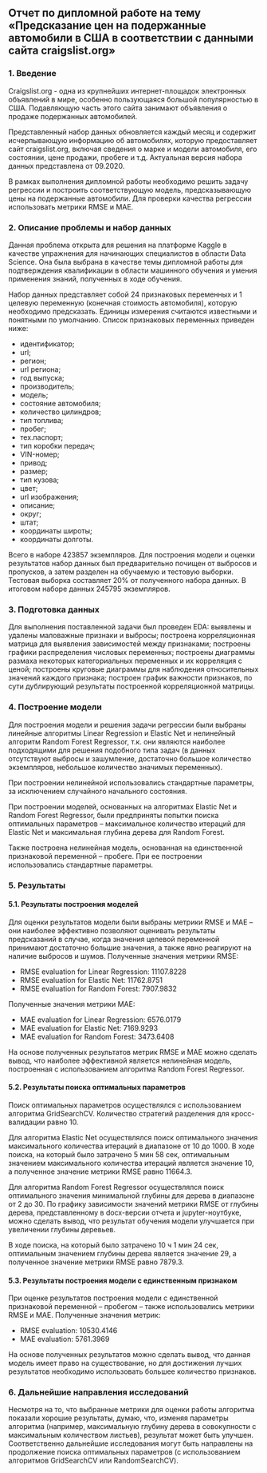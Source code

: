 ## Отчет по дипломной работе на тему «Предсказание цен на подержанные автомобили в США в соответствии с данными сайта craigslist.org»

### 1.	Введение

Craigslist.org - одна из крупнейших интернет-площадок электронных объявлений в мире, особенно пользующаяся большой популярностью в США. Подавляющую часть этого сайта занимают объявления о продаже подержанных автомобилей.

Представленный набор данных обновляется каждый месяц и содержит исчерпывающую информацию об автомобилях, которую предоставляет сайт craigslist.org, включая сведения о марке и модели автомобиля, его состоянии, цене продажи, пробеге и т.д. Актуальная версия набора данных представлена от 09.2020.

В рамках выполнения дипломной работы необходимо решить задачу регрессии и построить соответствующую модель, предсказывающую цены на подержанные автомобили. Для проверки качества регрессии использовать метрики RMSE и MAE.

### 2.	Описание проблемы и набор данных

Данная проблема открыта для решения на платформе Kaggle в качестве упражнения для начинающих специалистов в области Data Science. Она была выбрана в качестве темы дипломной работы для подтверждения квалификации в области машинного обучения и умения применения знаний, полученных в ходе обучения.

Набор данных представляет собой 24 признаковых переменных и 1 целевую переменную (конечная стоимость автомобиля), которую необходимо предсказать. Единицы измерения считаются известными и понятными по умолчанию. Список признаковых переменных приведен ниже:

* идентификатор;
* url;
* регион;
* url региона;
* год выпуска;
* производитель;
* модель;
* состояние автомобиля;
* количество цилиндров;
* тип топлива;
* пробег;
* тех.паспорт;
* тип коробки передач;
* VIN-номер;
* привод;
* размер;
* тип кузова;
* цвет;
* url изображения;
* описание;
* округ;
* штат;
* координаты широты;
* координаты долготы.

Всего в наборе 423857 экземпляров. Для построения модели и оценки результатов набор данных был предварительно почищен от выбросов и пропусков, а затем разделен на обучаемую и тестовую выборки. Тестовая выборка составляет 20% от полученного набора данных. В итоговом наборе данных 245795 экземпляров.

### 3.	Подготовка данных

Для выполнения поставленной задачи был проведен EDA: выявлены и удалены маловажные признаки и выбросы; построена корреляционная матрица для выявления зависимостей между признаками; построены графики распределения числовых переменных; построены диаграммы размаха некоторых категориальных переменных и их корреляция с ценой; построены круговые диаграммы для наблюдения относительных значений каждого признака; построен график важности признаков, по сути дублирующий результаты построенной корреляционной матрицы.

### 4.	Построение модели

Для построения модели и решения задачи регрессии были выбраны линейные алгоритмы Linear Regression и Elastic Net и нелинейный алгоритм Random Forest Regressor, т.к. они являются наиболее подходящими для решения подобного типа задач (в данных отсутствуют выбросы и зашумление, достаточно большое количество экземпляров, небольшое количество значимых переменных).

При построении нелинейной использовались стандартные параметры, за исключением случайного начального состояния.

При построении моделей, основанных на алгоритмах Elastic Net и Random Forest Regressor, были предприняты попытки поиска оптимальных параметров – максимальное количество итераций для Elastic Net и максимальная глубина дерева для Random Forest.

Также построена нелинейная модель, основанная на единственной признаковой переменной – пробеге. При ее построении использовались стандартные параметры.

### 5.	Результаты

#### 5.1.	Результаты построения моделей

Для оценки результатов модели были выбраны метрики RMSE и MAE – они наиболее эффективно позволяют оценивать результаты предсказаний в случае, когда значения целевой переменной принимают достаточно большие значения, а также явно реагируют на наличие выбросов и шумов.
Полученные значения метрики RMSE:

* RMSE evaluation for Linear Regression: 11107.8228
* RMSE evaluation for Elastic Net: 11762.8751
* RMSE evaluation for Random Forest: 7907.9832


Полученные значения метрики MAE:

* MAE evaluation for Linear Regression: 6576.0179
* MAE evaluation for Elastic Net: 7169.9293
* MAE evaluation for Random Forest: 3473.6408


На основе полученных результатов метрик RMSE и MAE можно сделать вывод, что наиболее эффективной является нелинейная модель, построенная с использованием алгоритма Random Forest Regressor.

#### 5.2.	Результаты поиска оптимальных параметров

Поиск оптимальных параметров осуществлялся с использованием алгоритма GridSearchCV. Количество стратегий разделения для кросс-валидации равно 10.

Для алгоритма Elastic Net осуществлялся поиск оптимального значения максимального количества итераций в диапазоне от 10 до 1000. В ходе поиска, на который было затрачено 5 мин 58 сек, оптимальным значением максимального количества итераций является значение 10, а полученное значение метрики RMSE равно 11664.3.

Для алгоритма Random Forest Regressor осуществлялся поиск оптимального значения минимальной глубины для дерева в диапазоне от 2 до 30. По графику зависимости значений метрики RMSE от глубины дерева, представленному в docx-версии отчета и jupyter-ноутбуке, можно сделать вывод, что результат обучения модели улучшается при увеличении глубины деревьев.

В ходе поиска, на который было затрачено 10 ч 1 мин 24 сек, оптимальным значением глубины дерева является значение 29, а полученное значение метрики RMSE равно 7879.3.

#### 5.3.	Результаты построения модели с единственным признаком

При оценке результатов построения модели с единственной признаковой переменной – пробегом – также использовались метрики RMSE и MAE. Полученные значения метрик:

* RMSE evaluation: 10530.4146
* MAE evaluation: 5761.3969

На основе полученных результатов можно сделать вывод, что данная модель имеет право на существование, но для достижения лучших результатов необходимо использовать большее количество признаков.

### 6.	Дальнейшие направления исследований

Несмотря на то, что выбранные метрики для оценки работы алгоритма показали хорошие результаты, думаю, что, изменяя параметры алгоритма (например, максимальную глубину дерева в совокупности с максимальным количеством листьев), результат может быть улучшен.
Соответственно дальнейшие исследования могут быть направлены на продолжение поиска оптимальных параметров (с использованием алгоритмов GridSearchCV или RandomSearchCV).

